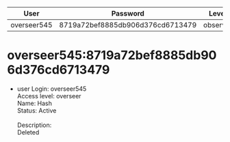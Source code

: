 | User         | Password                          | Level    | Status     | Name          |  
|--------------|-----------------------------------|----------|------------|---------------|    
| overseer545  | 8719a72bef8885db906d376cd6713479  | observer | Active     | confidential  | 

# overseer545:8719a72bef8885db906d376cd6713479  
* user
  Login: overseer545<br>
  Access level: overseer<br>
  Name: Hash<br>
  Status: Active<br>
  <br>
  Description:<br>
  Deleted<br>
